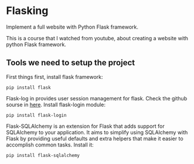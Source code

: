 # Flasking

Implement a full website with Python Flask framework.

This is a course that I watched from youtube, about creating a website with python Flask framework.

## Tools we need to setup the project

First things first, install flask framework:
```shell
pip install flask
```

Flask-log in provides user session management for flask.
Check the github sourse in [here](https://github.com/maxcountryman/flask-login).
Install flask-login module:
```shell
pip install flask-login
```

Flask-SQLAlchemy is an extension for Flask that adds support for SQLAlchemy to your application. It aims to simplify using SQLAlchemy with Flask by providing useful defaults and extra helpers that make it easier to accomplish common tasks.
Install it:
```shell
pip install flask-sqlalchemy
```